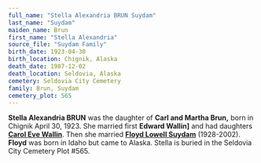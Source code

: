 ```yaml
---
full_name: "Stella Alexandria BRUN Suydam"
last_name: "Suydam"
maiden_name: Brun
first_name: "Stella Alexandria"
source_file: "Suydam Family"
birth_date: 1923-04-30
birth_location: Chignik, Alaska
death_date: 1987-12-02
death_location: Seldovia, Alaska
cemetery: Seldovia City Cemetery
family: Brun, Suydam
cemetery_plot: 565
---
```


**Stella Alexandria BRUN** was the daughter of **Carl and Martha Brun,** born in Chignik April 30, 1923. She married first
**Edward Wallin]** and had daughters [**Carol Eve Wallin**](./Wallin_Carol_Eve.md). Then she married [**Floyd Lowell Suydam**](../_families/Suydam_Family.md)
(1928-2002). **Floyd** was born in Idaho but came to Alaska. Stella is buried in the Seldovia City Cemetery Plot #565.

